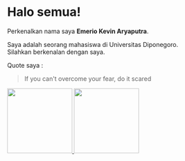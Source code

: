 # Halo semua!
Perkenalkan nama saya **Emerio Kevin Aryaputra**.

Saya adalah seorang mahasiswa di Universitas Diponegoro.\
Silahkan berkenalan dengan saya.

Quote saya :
> If you can't overcome your fear, do it scared

<p align="left">
<a href="https://github.com/PinKevin">
  <img height="150em" src="https://github-readme-stats-eight-theta.vercel.app/api?username=PinKevin&show_icons=true&theme=algolia&include_all_commits=true&count_private=true"/>
  <img height="150em" src="https://github-readme-stats-eight-theta.vercel.app/api/top-langs/?username=PinKevin&layout=compact&langs_count=8&theme=algolia"/>
</a>
</p>

<!---
PinKevin/PinKevin is a ✨ special ✨ repository because its `README.md` (this file) appears on your GitHub profile.
You can click the Preview link to take a look at your changes.
--->
